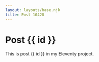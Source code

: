 ```yaml
---
layout: layouts/base.njk
title: Post 10428
---
```


# Post {{ id }}

This is post {{ id }} in my Eleventy project.
